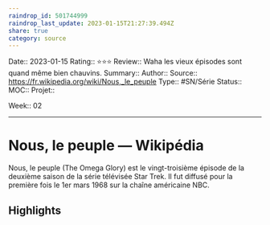 ```yaml
---
raindrop_id: 501744999
raindrop_last_update: 2023-01-15T21:27:39.494Z
share: true
category: source
---
```


Date:: 2023-01-15
Rating:: ⭐⭐⭐
Review:: Waha les vieux épisodes sont quand même bien chauvins.
Summary:: 
Author::
Source:: https://fr.wikipedia.org/wiki/Nous,_le_peuple
Type:: #SN/Série 
Status:: 
MOC::
Projet:: 

Week:: 02

***
# Nous, le peuple — Wikipédia

Nous, le peuple (The Omega Glory) est le vingt-troisième épisode de la deuxième saison de la série télévisée Star Trek. Il fut diffusé pour la première fois le 1er mars 1968 sur la chaîne américaine NBC.

## Highlights

